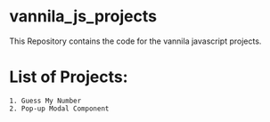 # vannila_js_projects
This Repository contains the code for the vannila javascript projects. 

# List of Projects:
    1. Guess My Number
    2. Pop-up Modal Component
